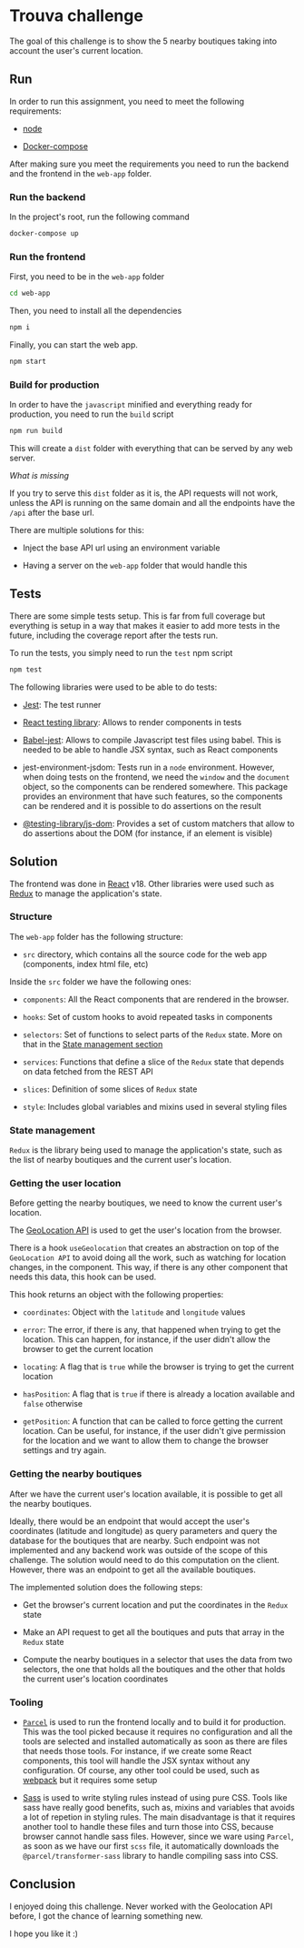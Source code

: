 # Trouva challenge

The goal of this challenge is to show the 5 nearby boutiques taking into account the user's current location.

## Run

In order to run this assignment, you need to meet the following requirements:

- [node](https://nodejs.org/en/)

- [Docker-compose](https://docs.docker.com/compose/install/)

After making sure you meet the requirements you need to run the backend and the frontend in the `web-app` folder.

### Run the backend

In the project's root, run the following command

```bash
docker-compose up
```

### Run the frontend

First, you need to be in the `web-app` folder

```bash
cd web-app
```

Then, you need to install all the dependencies

```bash
npm i
```

Finally, you can start the web app.

```bash
npm start
```

### Build for production

In order to have the `javascript` minified and everything ready for production, you need to run the `build` script

```bash
npm run build
```

This will create a `dist` folder with everything that can be served by any web server.

_What is missing_

If you try to serve this `dist` folder as it is, the API requests will not work, unless the API is running on the same domain and all the endpoints have the `/api` after the base url.

There are multiple solutions for this:

- Inject the base API url using an environment variable

- Having a server on the `web-app` folder that would handle this

## Tests

There are some simple tests setup. This is far from full coverage but everything is setup in a way that makes it easier to add more tests in the future, including the coverage report after the tests run.

To run the tests, you simply need to run the `test` npm script

```bash
npm test
```

The following libraries were used to be able to do tests:

- [Jest](https://jestjs.io/): The test runner

- [React testing library](https://testing-library.com/docs/react-testing-library/intro/): Allows to render components in tests

- [Babel-jest](https://www.npmjs.com/package/babel-jest): Allows to compile Javascript test files using babel. This is needed to be able to handle JSX syntax, such as React components

- jest-environment-jsdom: Tests run in a `node` environment. However, when doing tests on the frontend, we need the `window` and the `document` object, so the components can be rendered somewhere. This package provides an environment that have such features, so the components can be rendered and it is possible to do assertions on the result

- [@testing-library/js-dom](https://www.npmjs.com/package/@testing-library/jest-dom): Provides a set of custom matchers that allow to do assertions about the DOM (for instance, if an element is visible)

## Solution

The frontend was done in [React](https://reactjs.org/) v18.
Other libraries were used such as [Redux](https://redux.js.org/) to manage the application's state.

### Structure

The `web-app` folder has the following structure:

- `src` directory, which contains all the source code for the web app (components, index html file, etc)

Inside the `src` folder we have the following ones:

- `components`: All the React components that are rendered in the browser.

- `hooks`: Set of custom hooks to avoid repeated tasks in components

- `selectors`: Set of functions to select parts of the `Redux` state. More on that in the [State management section](#state-management)

- `services`: Functions that define a slice of the `Redux` state that depends on data fetched from the REST API

- `slices`: Definition of some slices of `Redux` state

- `style`: Includes global variables and mixins used in several styling files

### State management

`Redux` is the library being used to manage the application's state, such as the list of nearby boutiques and the current user's location.

### Getting the user location

Before getting the nearby boutiques, we need to know the current user's location.

The [GeoLocation API](https://developer.mozilla.org/en-US/docs/Web/API/Geolocation_API) is used to get the user's location from the browser.

There is a hook `useGeolocation` that creates an abstraction on top of the `GeoLocation API` to avoid doing all the work, such as watching for location changes, in the component. This way, if there is any other component that needs this data, this hook can be used.

This hook returns an object with the following properties:

- `coordinates`: Object with the `latitude` and `longitude` values

- `error`: The error, if there is any, that happened when trying to get the location. This can happen, for instance, if the user didn't allow the browser to get the current location

- `locating`: A flag that is `true` while the browser is trying to get the current location

- `hasPosition`: A flag that is `true` if there is already a location available and `false` otherwise

- `getPosition`: A function that can be called to force getting the current location. Can be useful, for instance, if the user didn't give permission for the location and we want to allow them to change the browser settings and try again.

### Getting the nearby boutiques

After we have the current user's location available, it is possible to get all the nearby boutiques.

Ideally, there would be an endpoint that would accept the user's coordinates (latitude and longitude) as query parameters and query the database for the boutiques that are nearby. Such endpoint was not implemented and any backend work was outside of the scope of this challenge. The solution would need to do this computation on the client. However, there was an endpoint to get all the available boutiques.

The implemented solution does the following steps:

- Get the browser's current location and put the coordinates in the `Redux` state

- Make an API request to get all the boutiques and puts that array in the `Redux` state

- Compute the nearby boutiques in a selector that uses the data from two selectors, the one that holds all the boutiques and the other that holds the current user's location coordinates

### Tooling

- [`Parcel`](https://parceljs.org/) is used to run the frontend locally and to build it for production. This was the tool picked because it requires no configuration and all the tools are selected and installed automatically as soon as there are files that needs those tools. For instance, if we create some React components, this tool will handle the JSX syntax without any configuration. Of course, any other tool could be used, such as [webpack](https://webpack.js.org/) but it requires some setup

- [Sass](https://sass-lang.com/) is used to write styling rules instead of using pure CSS. Tools like sass have really good benefits, such as, mixins and variables that avoids a lot of repetion in styling rules. The main disadvantage is that it requires another tool to handle these files and turn those into CSS, because browser cannot handle sass files. However, since we ware using `Parcel`, as soon as we have our first `scss` file, it automatically downloads the `@parcel/transformer-sass` library to handle compiling sass into CSS.

## Conclusion

I enjoyed doing this challenge. Never worked with the Geolocation API before, I got the chance of learning something new.

I hope you like it :)
